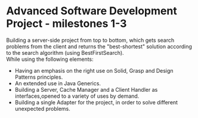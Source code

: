 # Advanced Software Development Project - milestones 1-3

Building a server-side project from top to bottom, which gets search problems from the client and returns the "best-shortest" solution according to the search algorithm (using BestFirstSearch).<br />
While using the following elements:

  - Having an emphasis on the right use on Solid, Grasp and Design Patterns principles.
  - An extended use in Java Generics.
  - Building a Server, Cache Manager and a Client Handler as interfaces,opened to a variety of uses by demand.
  - Building a single Adapter for the project, in order to solve different unexpected problems.

